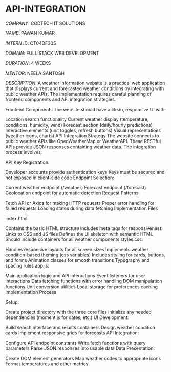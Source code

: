 # API-INTEGRATION

*COMPANY*: CODTECH IT SOLUTIONS

*NAME*: PAWAN KUMAR

*INTERN ID*: CT04DF305

*DOMAIN*: FULL STACK WEB DEVELOPMENT

*DURATION*: 4 WEEKS

*MENTOR*: NEELA SANTOSH

*DESCRIPTION*: A weather information website is a practical web application that displays current and forecasted weather conditions by integrating with public weather APIs. The implementation requires careful planning of frontend components and API integration strategies.

Frontend Components The website should have a clean, responsive UI with:

Location search functionality
Current weather display (temperature, conditions, humidity, wind)
Forecast section (daily/hourly predictions)
Interactive elements (unit toggles, refresh buttons)
Visual representations (weather icons, charts)
API Integration Strategy The website connects to public weather APIs like OpenWeatherMap or WeatherAPI. These RESTful APIs provide JSON responses containing weather data. The integration process involves:

API Key Registration:

Developer accounts provide authentication keys
Keys must be secured and not exposed in client-side code
Endpoint Selection:

Current weather endpoint (/weather)
Forecast endpoint (/forecast)
Geolocation endpoint for automatic detection
Request Patterns:

Fetch API or Axios for making HTTP requests
Proper error handling for failed requests
Loading states during data fetching
Implementation Files

index.html:

Contains the basic HTML structure
Includes meta tags for responsiveness
Links to CSS and JS files
Defines the UI skeleton with semantic HTML
Should include containers for all weather components
styles.css:

Handles responsive layouts for all screen sizes
Implements weather condition-based theming (css variables)
Includes styling for cards, buttons, and forms
Animation classes for smooth transitions
Typography and spacing rules
app.js:

Main application logic and API interactions
Event listeners for user interactions
Data fetching functions with error handling
DOM manipulation functions
Unit conversion utilities
Local storage for preferences caching
Implementation Process

Setup:

Create project directory with the three core files
Initialize any needed dependencies (moment.js for dates, etc.)
UI Development:

Build search interface and results containers
Design weather condition cards
Implement responsive grids for forecasts
API Integration:

Configure API endpoint constants
Write fetch functions with query parameters
Parse JSON responses into usable data
Data Presentation:

Create DOM element generators
Map weather codes to appropriate icons
Format temperatures and other metrics

